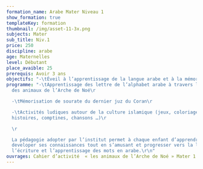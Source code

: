 ```yaml
---
formation_name: Arabe Mater Niveau 1
show_formation: true
templateKey: formation
thumbnail: /img/asset-11-3x.png
subjects: Mater
sub_title: Niv.1
price: 250
discipline: arabe
age: Maternelles
level: Débutant
place_avaible: 25
prerequis: Avoir 3 ans
objectifs: "-\tÉveil à l’apprentissage de la langue arabe et à la mémorisation du Coran "
programme: "-\tApprentissage des lettre de l’alphabet arabe à travers l’univers
  des animaux de l’Arche de Noé\r

  -\tMémorisation de sourate du dernier juz du Coran\r

  -\tActivités ludiques autour de la culture islamique (jeux, coloriages,
  histoires, comptines, chansons …)\r

  \r

  La pédagogie adopter par l’institut permet à chaque enfant d’apprendre et de
  developer ses connaissances tout en s’amusant et progresser vers la lecture,
  l’écriture et l’apprentissage des mots en arabe.\r\n"
ouvrages: Cahier d’activité  « les animaux de l’Arche de Noé » Mater 1
---
```

